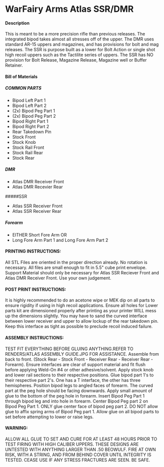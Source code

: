 # WarFairy Arms Atlas SSR/DMR

#### Description

This is meant to be a more precision rifle than previous releases. The integrated bipod takes almost all stresses off of the upper. The DMR uses standard AR-15 uppers and magazines, and has provisions for bolt and mag releases. The SSR is purpose built as a lower for Bolt Action or single shot high recoil uppers such as the Tactilite series of uppers. The SSR has NO provision for Bolt Release, Magazine Release, Magazine well or Buffer Retainer.

#### Bill of Materials

##### COMMON PARTS
- Bipod Left Part 1
- Bipod Left Part 2
- (2x) Bipod Peg Part 1
- (2x) Bipod Peg Part 2
- Bipod Right Part 1
- Bipod Right Part 2
- Rear Takedown Pin
- Stock Front
- Stock Knob
- Stock Rail Front
- Stock Rail Rear
- Stock Rear

##### DMR
- Atlas DMR Receiver Front
- Atlas DMR Recevier Rear

#####SSR
-  Atlas SSR Receiver Front
- Atlas SSR Receiver Rear

##### Forearm
- EITHER Short Fore Arm OR 
- Long Fore Arm Part 1 and Long Fore Arm Part 2

#### PRINTING INSTRUCTIONS:

All STL Files are oriented in the proper direction already. No rotation is necessary. All files are small enough to fit in 5.5" cube print envelope. Support Material should only be necessary for Atlas SSR Reciever Front and Atlas DMR Receiver Front. Use your own judgement.

#### POST PRINT INSTRUCTIONS:

It is highly recommended to do an acetone wipe or MEK dip on all parts to ensure rigidity if using in high recoil applications. Ensure all holes for Lower parts kit are dimensioned properly after printing as your printer WILL mess up the dimensions slightly. You may have to sand the curved interface between lower receiver and upper to allow lockup of the rear takedown pin. Keep this interface as tight as possible to preclude recoil induced failure. 

#### ASSEMBLY INSTRUCTIONS: 

TEST FIT EVERYTHING BEFORE GLUING ANYTHING.REFER TO RENDERS/ATLAS ASSEMBLY GUIDE.JPG FOR ASSISTANCE. Assemble from back to front. (Stock Rear - Stock Front - Receiver Rear - Receiver Rear - Forearm). Ensure interfaces are clear of support material and fit flush before applying Weld-On #4 or other adhesive/solvent. Apply stock knob and lower rail sections to their respective positions. Glue bipod part 1's to their respective part 2's. One has a T interface, the other has three hemispheres. Position bipod legs to angled faces of forearm. The curved part at the peg hole should be facing downwards. Apply small amount of glue to the bottom of the peg hole in forearm. Insert Bipod Peg Part 1 through bipod leg and into hole in forearm. Center Bipod Peg part 2 on Bipod Peg Part 1. ONLY glue center face of bipod peg part 2. DO NOT allow glue to affix spring arms of Bipod Peg part 1. Allow glue on all bipod parts to set before attempting to lower or raise legs.

#### WARNING:
ALLOW ALL GLUE TO SET AND CURE FOR AT LEAST 48 HOURS PRIOR TO TEST FIRING WITH HIGH CALIBER UPPERS. THESE DESIGNS ARE UNTESTED WITH ANYTHING LARGER THAN .50 BEOWULF. FIRE AT OWN RISK, WITH A STRING, AND FROM BEHIND COVER UNTIL INTEGRITY IS TESTED. CEASE USE IF ANY STRESS FRACTURES ARE SEEN. BE SAFE.
